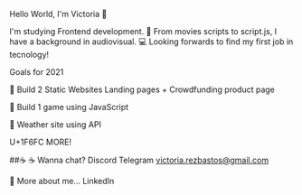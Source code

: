 Hello World, I'm Victoria 🙌

I'm studying Frontend development.
🎥 From movies scripts to script.js, I have a background in audiovisual.
💻 Looking forwards to find my first job in tecnology!


Goals for 2021

:dart: Build 2 Static Websites 
       Landing pages + Crowdfunding product page
       
:dart: Build 1 game using JavaScript

:dart: Weather site using API

       
U+1F6FC MORE!

##:coffee: ☕ Wanna chat? 
 Discord
 Telegram
 victoria.rezbastos@gmail.com
 
📖 More about me...
LinkedIn 



<!--
**VictoriaBastos/VictoriaBastos** is a ✨ _special_ ✨ repository because its `README.md` (this file) appears on your GitHub profile.

Here are some ideas to get you started:

- 🔭 I’m currently working on ...
- 🌱 I’m currently learning ...
- 👯 I’m looking to collaborate on ...
- 🤔 I’m looking for help with ...
- 💬 Ask me about ...
- 📫 How to reach me: ...
- 😄 Pronouns: ...
- ⚡ Fun fact: ...
-->
